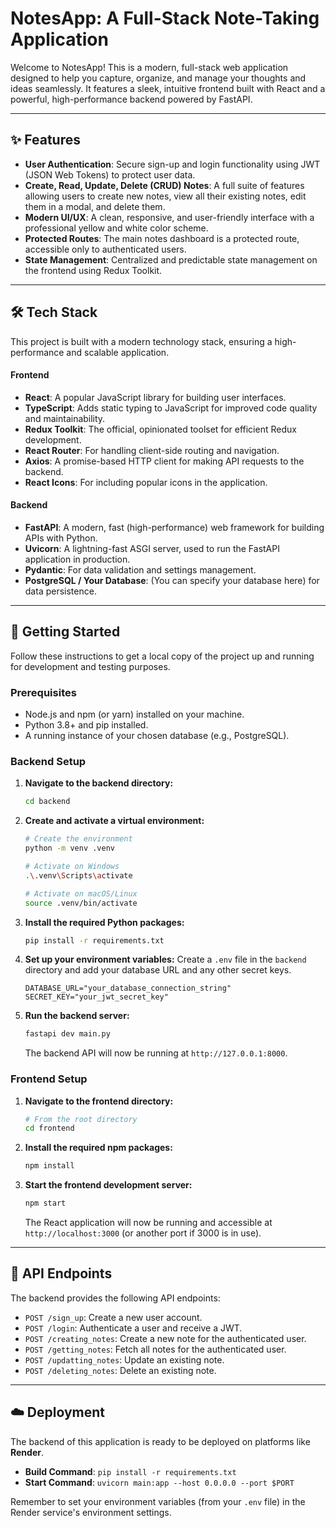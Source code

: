 # NotesApp: A Full-Stack Note-Taking Application

Welcome to NotesApp! This is a modern, full-stack web application designed to help you capture, organize, and manage your thoughts and ideas seamlessly. It features a sleek, intuitive frontend built with React and a powerful, high-performance backend powered by FastAPI.

---

## ✨ Features

-   **User Authentication**: Secure sign-up and login functionality using JWT (JSON Web Tokens) to protect user data.
-   **Create, Read, Update, Delete (CRUD) Notes**: A full suite of features allowing users to create new notes, view all their existing notes, edit them in a modal, and delete them.
-   **Modern UI/UX**: A clean, responsive, and user-friendly interface with a professional yellow and white color scheme.
-   **Protected Routes**: The main notes dashboard is a protected route, accessible only to authenticated users.
-   **State Management**: Centralized and predictable state management on the frontend using Redux Toolkit.

---

## 🛠️ Tech Stack

This project is built with a modern technology stack, ensuring a high-performance and scalable application.

#### **Frontend**

-   **React**: A popular JavaScript library for building user interfaces.
-   **TypeScript**: Adds static typing to JavaScript for improved code quality and maintainability.
-   **Redux Toolkit**: The official, opinionated toolset for efficient Redux development.
-   **React Router**: For handling client-side routing and navigation.
-   **Axios**: A promise-based HTTP client for making API requests to the backend.
-   **React Icons**: For including popular icons in the application.

#### **Backend**

-   **FastAPI**: A modern, fast (high-performance) web framework for building APIs with Python.
-   **Uvicorn**: A lightning-fast ASGI server, used to run the FastAPI application in production.
-   **Pydantic**: For data validation and settings management.
-   **PostgreSQL / Your Database**: (You can specify your database here) for data persistence.

---

## 🚀 Getting Started

Follow these instructions to get a local copy of the project up and running for development and testing purposes.

### **Prerequisites**

-   Node.js and npm (or yarn) installed on your machine.
-   Python 3.8+ and pip installed.
-   A running instance of your chosen database (e.g., PostgreSQL).

### **Backend Setup**

1.  **Navigate to the backend directory:**
    ```bash
    cd backend
    ```

2.  **Create and activate a virtual environment:**
    ```bash
    # Create the environment
    python -m venv .venv

    # Activate on Windows
    .\.venv\Scripts\activate

    # Activate on macOS/Linux
    source .venv/bin/activate
    ```

3.  **Install the required Python packages:**
    ```bash
    pip install -r requirements.txt
    ```

4.  **Set up your environment variables:**
    Create a `.env` file in the `backend` directory and add your database URL and any other secret keys.
    ```env
    DATABASE_URL="your_database_connection_string"
    SECRET_KEY="your_jwt_secret_key"
    ```

5.  **Run the backend server:**
    ```bash
    fastapi dev main.py
    ```
    The backend API will now be running at `http://127.0.0.1:8000`.

### **Frontend Setup**

1.  **Navigate to the frontend directory:**
    ```bash
    # From the root directory
    cd frontend
    ```

2.  **Install the required npm packages:**
    ```bash
    npm install
    ```

3.  **Start the frontend development server:**
    ```bash
    npm start
    ```
    The React application will now be running and accessible at `http://localhost:3000` (or another port if 3000 is in use).

---

## 🔗 API Endpoints

The backend provides the following API endpoints:

-   `POST /sign_up`: Create a new user account.
-   `POST /login`: Authenticate a user and receive a JWT.
-   `POST /creating_notes`: Create a new note for the authenticated user.
-   `POST /getting_notes`: Fetch all notes for the authenticated user.
-   `POST /updatting_notes`:  Update an existing note.
-   `POST /deleting_notes`:  Delete an existing note.

---

## ☁️ Deployment

The backend of this application is ready to be deployed on platforms like **Render**.

-   **Build Command**: `pip install -r requirements.txt`
-   **Start Command**: `uvicorn main:app --host 0.0.0.0 --port $PORT`

Remember to set your environment variables (from your `.env` file) in the Render service's environment settings.


